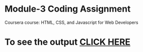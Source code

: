 # Module-3 Coding Assignment

Coursera course: HTML, CSS, and Javascript for Web Developers

# To see the output [CLICK HERE](https://Nishchal-Guptaa.github.io/assignments/module_4/index.html)

